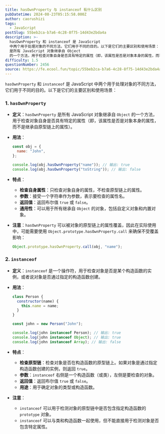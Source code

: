 ```yaml
---
title: hasOwnProperty 与 instanceof 有什么区别
pubDatetime: 2024-08-23T05:15:58.000Z
author: caorushizi
tags:
  - JavaScript
postSlug: 55beb2ca-b7a6-4c28-8f75-14d43e2bda4a
description: >-
  hasOwnProperty 和 instanceof 是 JavaScript
  中两个用于处理对象的不同方法，它们用于不同的目的。以下是它们的主要区别和使用场景： 1. hasOwnProperty 定义：hasOwnProperty
  是所有 JavaScript 对象继承自 Object
  的一个方法，用于检查对象自身是否具有特定的属性（即，该属性是否是对象本身的属性，而不是继承自原型链上的属性
difficulty: 1.5
questionNumber: 2456
source: https://fe.ecool.fun/topic/55beb2ca-b7a6-4c28-8f75-14d43e2bda4a
---
```


`hasOwnProperty` 和 `instanceof` 是 JavaScript 中两个用于处理对象的不同方法，它们用于不同的目的。以下是它们的主要区别和使用场景：

### 1. **`hasOwnProperty`**

- **定义**：`hasOwnProperty` 是所有 JavaScript 对象继承自 `Object` 的一个方法，用于检查对象自身是否具有特定的属性（即，该属性是否是对象本身的属性，而不是继承自原型链上的属性）。

- **用法**：

  ```javascript
  const obj = {
    name: "John",
  };

  console.log(obj.hasOwnProperty("name")); // 输出: true
  console.log(obj.hasOwnProperty("toString")); // 输出: false
  ```

- **特点**：

  - **检查自身属性**：只检查对象自身的属性，不检查原型链上的属性。
  - **参数**：接受一个字符串作为参数，表示要检查的属性名。
  - **返回值**：返回布尔值 `true` 或 `false`。
  - **通用性**：可以用于所有继承自 `Object` 的对象，包括自定义对象和内置对象。

- **注意**：`hasOwnProperty` 可以被对象的原型链上的属性覆盖，因此在实际使用中，可能需要使用 `Object.prototype.hasOwnProperty.call` 来确保不受覆盖影响：
  ```javascript
  Object.prototype.hasOwnProperty.call(obj, "name");
  ```

### 2. **`instanceof`**

- **定义**：`instanceof` 是一个操作符，用于检查对象是否是某个构造函数的实例，或者说对象是否通过指定的构造函数创建。

- **用法**：

  ```javascript
  class Person {
    constructor(name) {
      this.name = name;
    }
  }

  const john = new Person("John");

  console.log(john instanceof Person); // 输出: true
  console.log(john instanceof Object); // 输出: true
  console.log(john instanceof Array); // 输出: false
  ```

- **特点**：

  - **检查原型链**：检查对象是否在构造函数的原型链上。如果对象是通过指定构造函数创建的实例，则返回 `true`。
  - **参数**：`instanceof` 右侧是一个构造函数（或类），左侧是要检查的对象。
  - **返回值**：返回布尔值 `true` 或 `false`。
  - **用途**：用于确定对象的类型或构造函数。

- **注意**：
  - `instanceof` 可以用于检测对象的原型链中是否包含指定构造函数的 `prototype` 对象。
  - `instanceof` 可以与类和构造函数一起使用，但不能直接用于检测对象是否包含特定属性。
